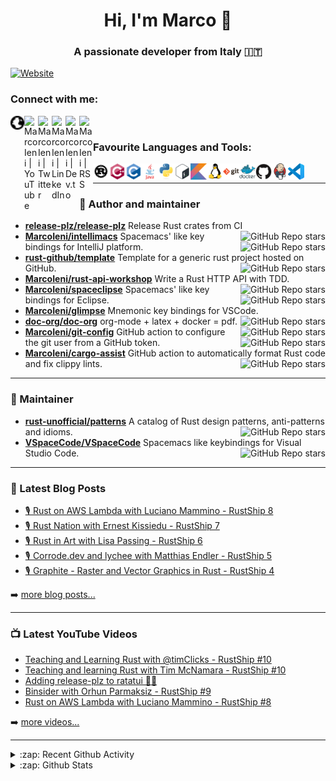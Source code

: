 <h1 align="center">Hi, I'm Marco 👋</h1>
<h3 align="center">A passionate developer from Italy 🇮🇹</h3>

[![Website](https://img.shields.io/website?label=ieni.dev&style=for-the-badge&url=https%3A%2F%2Fieni.dev)](https://ieni.dev)

<!--
**MarcoIeni/MarcoIeni** is a ✨ _special_ ✨ repository because its `README.md` (this file) appears on your GitHub profile.

Here are some ideas to get you started:

- 🔭 I’m currently working on ...
- 🌱 I’m currently learning ...
- 👯 I’m looking to collaborate on ...
- 🤔 I’m looking for help with ...
- 💬 Ask me about ...
- 📫 How to reach me: ...
- 😄 Pronouns: ...
- ⚡ Fun fact: ...
-->

### Connect with me:

[<img align="left" alt="ieni.dev" width="22px" src="https://raw.githubusercontent.com/iconic/open-iconic/master/svg/globe.svg" />][website]
[<img align="left" alt="MarcoIeni | YouTube" width="22px" src="https://cdn.jsdelivr.net/npm/simple-icons@v3/icons/youtube.svg" />][youtube]
[<img align="left" alt="MarcoIeni | Twitter" width="22px" src="https://cdn.jsdelivr.net/npm/simple-icons@v3/icons/twitter.svg" />][twitter]
[<img align="left" alt="MarcoIeni | LinkedIn" width="22px" src="https://cdn.jsdelivr.net/npm/simple-icons@v3/icons/linkedin.svg" />][linkedin]
[<img align="left" alt="MarcoIeni | Dev.to" width="22px" src="https://cdn.jsdelivr.net/npm/simple-icons@3/icons/dev-dot-to.svg" />][devto]
[<img align="left" alt="MarcoIeni | RSS" width="22px" src="https://cdn.jsdelivr.net/npm/simple-icons@v3/icons/rss.svg" />][rss]

<br />

### Favourite Languages and Tools:

[<img align="left" alt="Rust" width="26px" src="icons/rust.svg" />](https://github.com/MarcoIeni/poke-speare)

[<img align="left" alt="cplusplus" width="26px" src="icons/cpp.svg" />](https://github.com/MarcoIeni/accelerometer_game)

<img align="left" alt="C" width="26px" src="icons/c.svg" />

[<img align="left" alt="Java" width="26px" src="icons/java.svg" />](https://bitbucket.org/GabrieleIannone/ps04/src/master/)

[<img align="left" alt="Python" width="26px" src="icons/python.svg" />](https://github.com/MarcoIeni/walking-bus)

<img align="left" alt="bash" width="26px" src="icons/bash.svg" />

[<img align="left" alt="kotlin" width="26px" src="icons/kotlin.svg" />](https://github.com/MarcoIeni/github-stats)

<img align="left" alt="Linux" width="26px" src="icons/linux.svg" />
<img align="left" alt="Git" width="26px" src="icons/git.svg" />

[<img align="left" alt="Docker" width="26px" src="icons/docker.svg" />](https://github.com/doc-org/docker)

[<img align="left" alt="GitHub" width="26px" src="icons/github.svg" />](https://github.com/VUnit/vunit_action)

<img align="left" alt="Jenkins" width="26px" src="icons/jenkins.svg" />

[<img align="left" alt="Visual Studio Code" width="26px" src="https://raw.githubusercontent.com/github/explore/80688e429a7d4ef2fca1e82350fe8e3517d3494d/topics/visual-studio-code/visual-studio-code.png" />](https://github.com/VSpaceCode/VSpaceCode)

<br />

---

### 🧙 Author and maintainer

- **[release-plz/release-plz](https://github.com/release-plz/release-plz)** Release Rust crates from CI
  <img align="right" alt="GitHub Repo stars" src="https://img.shields.io/github/stars/release-plz/release-plz?style=social">
- **[MarcoIeni/intellimacs](https://github.com/MarcoIeni/intellimacs)** Spacemacs' like key bindings for IntelliJ platform.
  <img align="right" alt="GitHub Repo stars" src="https://img.shields.io/github/stars/MarcoIeni/intellimacs?style=social">
- **[rust-github/template](https://github.com/rust-github/template)** Template for a generic rust project hosted on GitHub.
  <img align="right" alt="GitHub Repo stars" src="https://img.shields.io/github/stars/rust-github/template?style=social">
- **[MarcoIeni/rust-api-workshop](https://github.com/MarcoIeni/rust-api-workshop)** Write a Rust HTTP API with TDD.
  <img align="right" alt="GitHub Repo stars" src="https://img.shields.io/github/stars/MarcoIeni/rust-api-workshop?style=social">
- **[MarcoIeni/spaceclipse](https://github.com/MarcoIeni/spaceclipse)** Spacemacs' like key bindings for Eclipse.
  <img align="right" alt="GitHub Repo stars" src="https://img.shields.io/github/stars/MarcoIeni/spaceclipse?style=social">
- **[MarcoIeni/glimpse](https://github.com/MarcoIeni/glimpse)** Mnemonic key bindings for VSCode.
  <img align="right" alt="GitHub Repo stars" src="https://img.shields.io/github/stars/MarcoIeni/glimpse?style=social">
- **[doc-org/doc-org](https://github.com/doc-org/doc-org)** org-mode + latex + docker = pdf.
  <img align="right" alt="GitHub Repo stars" src="https://img.shields.io/github/stars/doc-org/doc-org?style=social">
- **[MarcoIeni/git-config](https://github.com/MarcoIeni/git-config)** GitHub action to configure the git user from a GitHub token.
  <img align="right" alt="GitHub Repo stars" src="https://img.shields.io/github/stars/MarcoIeni/git-config?style=social">
- **[MarcoIeni/cargo-assist](https://github.com/MarcoIeni/cargo-assist)** GitHub action to automatically format Rust code and fix clippy lints.
  <img align="right" alt="GitHub Repo stars" src="https://img.shields.io/github/stars/MarcoIeni/cargo-assist?style=social">

---

### 🧝 Maintainer

- **[rust-unofficial/patterns](https://github.com/rust-unofficial/patterns)** A catalog of Rust design patterns, anti-patterns and idioms.
  <img align="right" alt="GitHub Repo stars" src="https://img.shields.io/github/stars/rust-unofficial/patterns?style=social">
- **[VSpaceCode/VSpaceCode](https://github.com/VSpaceCode/VSpaceCode)** Spacemacs like keybindings for Visual Studio Code.
  <img align="right" alt="GitHub Repo stars" src="https://img.shields.io/github/stars/VSpaceCode/VSpaceCode?style=social">


---

### 📕 Latest Blog Posts

<!-- BLOG-POST-LIST:START -->
- [🎙️ Rust on AWS Lambda with Luciano Mammino - RustShip 8](https://www.marcoieni.com/2024/07/%EF%B8%8F-rust-on-aws-lambda-with-luciano-mammino-rustship-8/)
- [🎙️ Rust Nation with Ernest Kissiedu - RustShip 7](https://www.marcoieni.com/2024/04/%EF%B8%8F-rust-nation-with-ernest-kissiedu-rustship-7/)
- [🎙️ Rust in Art with Lisa Passing - RustShip 6](https://www.marcoieni.com/2024/03/%EF%B8%8F-rust-in-art-with-lisa-passing-rustship-6/)
- [🎙️ Corrode.dev and lychee with Matthias Endler - RustShip 5](https://www.marcoieni.com/2023/11/%EF%B8%8F-corrode.dev-and-lychee-with-matthias-endler-rustship-5/)
- [🎙️ Graphite - Raster and Vector Graphics in Rust - RustShip 4](https://www.marcoieni.com/2023/10/%EF%B8%8F-graphite-raster-and-vector-graphics-in-rust-rustship-4/)
<!-- BLOG-POST-LIST:END -->

➡️ [more blog posts...](https://ieni.dev)

---

### 📺 Latest YouTube Videos

<!-- YOUTUBE:START -->
- [Teaching and Learning Rust with @timClicks - RustShip #10](https://www.youtube.com/watch?v=0PUmmr-PCCs)
- [Teaching and learning Rust with Tim McNamara - RustShip #10](https://www.youtube.com/watch?v=M1csdWGk9BQ)
- [Adding release-plz to ratatui 🤖🐁](https://www.youtube.com/watch?v=cxIumpVggnI)
- [Binsider with Orhun Parmaksiz - RustShip #9](https://www.youtube.com/watch?v=5t5mIghMk8c)
- [Rust on AWS Lambda with Luciano Mammino - RustShip #8](https://www.youtube.com/watch?v=Y0KZpoV5ebM)
<!-- YOUTUBE:END -->

➡️ [more videos...][youtube]

---

<details>
  <summary>:zap: Recent Github Activity</summary>
  
<!--START_SECTION:activity-->
1. 🎉 Merged PR [#1898](https://github.com/release-plz/release-plz/pull/1898) in [release-plz/release-plz](https://github.com/release-plz/release-plz)
2. 🗣 Commented on [#1899](https://github.com/release-plz/release-plz/pull/1899#issuecomment-2555754356) in [release-plz/release-plz](https://github.com/release-plz/release-plz)
3. ❌ Closed PR [#1899](https://github.com/release-plz/release-plz/pull/1899) in [release-plz/release-plz](https://github.com/release-plz/release-plz)
4. 🔒 Closed issue [#1914](https://github.com/release-plz/release-plz/issues/1914) in [release-plz/release-plz](https://github.com/release-plz/release-plz)
5. 🎉 Merged PR [#1915](https://github.com/release-plz/release-plz/pull/1915) in [release-plz/release-plz](https://github.com/release-plz/release-plz)
<!--END_SECTION:activity-->
  
</details>

<details>
  <summary>:zap: Github Stats</summary>

<p>&nbsp;<img align="center" src="https://github-readme-stats.vercel.app/api?username=marcoieni&show_icons=true" alt="marcoieni" /></p>


</details>

[website]: https://ieni.dev
[twitter]: https://twitter.com/MarcoIeni
[linkedin]: https://linkedin.com/in/MarcoIeni
[rss]: https://www.ieni.dev/posts/index.xml
[devto]: https://dev.to/marcoieni
[youtube]: https://youtube.com/MarcoIeni
